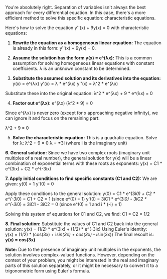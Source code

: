 You're absolutely right. Separation of variables isn't always the best approach for every differential equation. In this case, there's a more efficient method to solve this specific equation: characteristic equations. 

Here's how to solve the equation y''(x) + 9y(x) = 0 with characteristic equations:

1. **Rewrite the equation as a homogeneous linear equation:**
The equation is already in this form: y''(x) + 9y(x) = 0.

2. **Assume the solution has the form y(x) = e^(λx):**
This is a common assumption for solving homogeneous linear equations with constant coefficients. λ is an unknown constant to be determined.

3. **Substitute the assumed solution and its derivatives into the equation:**
y(x) = e^(λx)
y'(x) = λ * e^(λx)
y''(x) = λ^2 * e^(λx)

Substitute these into the original equation:
λ^2 * e^(λx) + 9 * e^(λx) = 0

4. **Factor out e^(λx):**
e^(λx) (λ^2 + 9) = 0

Since e^(λx) is never zero (except for x approaching negative infinity), we can ignore it and focus on the remaining part:

λ^2 + 9 = 0

5. **Solve the characteristic equation:**
This is a quadratic equation. Solve for λ:
λ^2 + 9 = 0
λ = ±3i (where i is the imaginary unit)

**6. General solution:**
Since we have two complex roots (imaginary unit multiples of a real number), the general solution for y(x) will be a linear combination of exponential terms with these roots as exponents:
y(x) = C1 * e^(3ix) + C2 * e^(-3ix)

**7. Apply initial conditions to find specific constants (C1 and C2):**
We are given:
y(0) = 1
y'(0) = 0

Apply these conditions to the general solution:
y(0) = C1 * e^(3i*0) + C2 * e^(-3i*0) = C1 + C2 = 1 (since e^(0) = 1)
y'(0) = 3iC1 * e^(3i*0) - 3iC2 * e^(-3i*0) = 3iC1 - 3iC2 = 0 (since e^(0) = 1 and i * (-i) = 1)

Solving this system of equations for C1 and C2, we find:
C1 = C2 = 1/2

**8. Final solution:**
Substitute the values of C1 and C2 back into the general solution:
y(x) = (1/2) * e^(3ix) + (1/2) * e^(-3ix) 
Using Euler's identity:  
y(x) = (1/2) * (cos(3x) + i*sin(3x) + cos(3x) - i*sin(3x))
The final resoult is:
**y(x) = cos(3x)**

**Note:** Due to the presence of imaginary unit multiples in the exponents, the solution involves complex-valued functions. However, depending on the context of your problem, you might be interested in the real and imaginary parts of this solution separately, or it might be necessary to convert it to a trigonometric form using Euler's formula.
